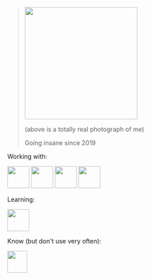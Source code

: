 > <img src="https://i.redd.it/pqhw7ro27ih51.jpg" width="256" height="256">
> 
> (above is a totally real photograph of me)
> 
> Going insane since 2019

Working with:

<img src="https://upload.wikimedia.org/wikipedia/commons/thumb/a/a7/React-icon.svg/2300px-React-icon.svg.png" width="50" height="50"> <img src="https://upload.wikimedia.org/wikipedia/commons/thumb/3/38/HTML5_Badge.svg/1024px-HTML5_Badge.svg.png" width="50" height="50"> <img src="https://www.svgrepo.com/show/354119/nodejs-icon.svg" width="50" height="50"> <img src="https://seeklogo.com/images/C/cloudflare-workers-logo-9BF89B51E2-seeklogo.com.png" width="50" height="50">

Learning:

<img src="https://cdn.worldvectorlogo.com/logos/tauri-1.svg" width="50" height="50">

Know (but don't use very often):

<img src="https://upload.wikimedia.org/wikipedia/commons/thumb/1/18/C_Programming_Language.svg/695px-C_Programming_Language.svg.png" width="45" height="50">

